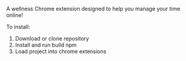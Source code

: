 A wellness Chrome extension designed to help you manage your time online!

To install:

1. Download or clone repository
2. Install and run build npm
3. Load project into chrome extensions
